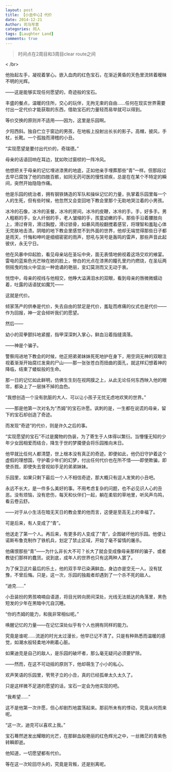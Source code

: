 ```yaml
---
layout: post
title: 【小丑中心】代价
date: 2014-12-21
Author: 司马写意
categories: 同人
tags: [Laughter Land]
comments: true
---
```


>时间点在2周目和3周目clear route之间

< /br>

他抬起左手，凝视着掌心。嵌入血肉的红色宝石，在渐近黄昏的天色里流转着暧昧不明的光辉。

——这是能够实现任何愿望的，奇迹般的宝石。

丰盛的餐点，温暖的住所，交心的玩伴，无拘无束的自由……任何在现实世界需要付出一定代价才能获取的东西，借助宝石的力量轻而易举就可以得到。

等价交换的原则并不适用——因为，这里是乐园啊。

夕阳西斜。独自伫立于窗边的男孩，在地板上投射出长长的影子。高帽，披风，手杖，长靴。一个孤独而滑稽的小丑。

“实现愿望是要付出代价的，奇瑞德。”

母亲的话语回响在耳边，犹如吹过窗棂的一阵冷风。

他想把关于母亲的记忆埋进漆黑的地底，正如他亲手埋葬那些“青”一样。但那段过去早已腐蚀了他的四肢百骸，如同无药可医的慢性顽疾，总是在在某个不特定的瞬间，突然开始隐隐作痛。

他是乐园的统治者，拥有钢铁铸造的军队和操纵记忆的力量，执掌着乐园里每一个人的生死，但有些时候，他忽然又会变回地下教会里那个无助地哭泣着的小男孩。

冰冷的石像，冰冷的圣餐，冰冷的房间，冰冷的皮鞭，冰冷的手。手，好多手。男人粗粝的手，女人纤弱的手，老人皱缩的手，孩童幼嫩的手。那些手沿着腰肢向上，滑过脊背，滑过胸膛，滑过锁骨，如暴风雨般翻搅着感官，将理智和羞耻心体无完肤地击溃。阴暗的地下教会里感觉不到外面的世界，他却无端觉得那些日子都是雨天，忏悔和呻吟是细细密密的雨声，怒吼与哭号是轰鸣的雷声，那些声音此起彼伏，永无宁日。

他在风暴中仰起脸，看见母亲站在圣坛中央，面无表情地俯视着这场交欢的飨宴。雷电的蓝紫色光芒映在她的脸上，惨白的光点在漆黑的瞳孔里灼灼燃烧，在圣坛两侧摇曳的烛火中显出一种诡谲的艳丽，变幻莫测而又无动于衷。

恍惚中，母亲的视线与他相交，他睁大溢满泪水的双眼，看到母亲的唇微微蠕动着，吐露的话语犹如魔咒——

这就是代价。

倾家荡产的供奉是代价，失去自由的禁足是代价，羞耻而疼痛的仪式也是代价——作为回报，神一定会倾听我们的愿望。

然后——

幼小的双拳颤抖地紧握，指甲深深刺入掌心，鲜血沿着指缝滴落。

——神是个骗子。

警察闯进地下教会的时候，他正把弟弟妹妹死死地护在身下，用空洞无神的双眼注视着渐渐开始腐烂发臭的尸山——那一张张苍白而扭曲的面孔，就这样幻想着神的降临，结束了蝼蚁般的生命。

那一日的记忆如此鲜明，仿佛生生刻在视网膜之上，从此无论任何东西映入他的眼帘，都染上了一层抹不掉的血色。

“我想创造一个没有肮脏的大人、可以让小孩子无忧无虑地欢笑的世界。”

——那是他第一次对名为“杰姆”的宝石许愿。讽刺的是，一生都在说谎的母亲，留下的宝石却创造了奇迹。

而发现“奇迹”的代价，则是许久之后的事。

“实现愿望的宝石”不过是魔物的伪装，为了寄生于人体得以繁衍。当懵懂无知的少年少女因相爱而结合，降生于世的梦魇便会将乐园推向末日。

他早就比任何人都清楚，世上根本没有真正的奇迹。即便如此，他仍旧守护着这个虚假的理想国，守护着少年们的幻梦，付出任何代价也在所不惜——即使欺骗，即使杀戮，即使失去曾视如手足的弟弟妹妹。

乐园里，如果只剩下最后一个人不相信奇迹，那大概只有逗人发笑的小丑吧。

永远不长大，是一件多么美好的事。不用考虑复杂的问题，也不必见识人心的丑恶。没有烦恼，没有悲伤，每天和伙伴们一起，躺在柔软的草地里，听风声鸟鸣，看云卷云舒。

——对于从小生活在暗无天日的教会里的他而言，这便是至高无上的幸福了。

可是后来，有人变成了“青”。

他送走了第一个人。再后来，有更多的人变成了“青”，企图破坏他的乐园。他便让诺斯布鲁克制作了铁机兵，划定了禁止区域，开始了毫不留情的屠杀。

他痛恨那些“青”——为什么非长大不可？长大了就会变成像母亲那样的骗子，或者教徒们那样的蠢货。说到底，成年人的世界也只有这两种人罢了。

为了保卫这片最后的乐土，他的双手早已染满鲜血，身边亦是空无一人。没有犹豫，不曾后悔。只是，这一次，乐园的独裁者却遇到了一个杀不死的敌人。

“迪克……”

小丑装扮的男孩喃喃自语道，将目光转向房间深处，光线无法抵达的角落里，黑色短发的少年在黑暗中兀自沉睡。

“你的杰姆的能力，和我非常相似呢。”

唤醒记忆的力量——在记忆深处似乎有个人也拥有同样的能力。

究竟是谁呢……流逝的时光太过漫长，他早已记不清了。只是有种熟悉而温暖的感觉，如潮水般轻柔地冲刷着心脏。

如果迪克是自己的敌人，是乐园的破坏者，那么毫无疑问必须要铲除。

——然而，在这不可动摇的原则下，他却萌生了小小的私心。

欢声笑语的乐园里，茕茕孑立的小丑，真的已经孤单太久太久了。

只是这样微不足道的愿望的话，宝石一定会为他实现的吧。

“我希望……”

这不是他第一次许愿，但心却剧烈地震荡起来。那前所未有的悸动，究竟从何而来呢。

“这一次，迪克可以喜欢上我。”

宝石蓦然迸发出耀眼的光芒，在那鲜血般艳丽的红色辉光之中，一丝微茫的青紫色转瞬即逝。

他知道，一切愿望都有代价。

等在这一次轮回尽头的，究竟是背叛，还是别离呢。
